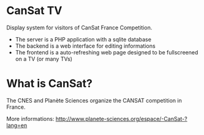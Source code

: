 CanSat TV
=========

Display system for visitors of CanSat France Competition.

* The server is a PHP application with a sqlite database
* The backend is a web interface for editing informations
* The frontend is a auto-refreshing web page designed to be fullscreened on a TV (or many TVs)

What is CanSat?
===============

The CNES and Planète Sciences organize the CANSAT competition in France.

More informations: http://www.planete-sciences.org/espace/-CanSat-?lang=en
